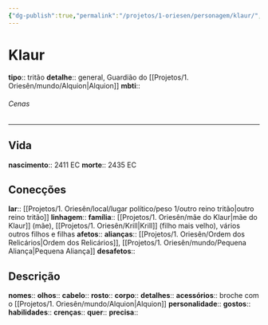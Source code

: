 ```yaml
---
{"dg-publish":true,"permalink":"/projetos/1-oriesen/personagem/klaur/","dgHomeLink":true,"dgPassFrontmatter":false}
---
```



# Klaur
**tipo**:: tritão
**detalhe**:: general, Guardião do [[Projetos/1. Oriesên/mundo/Alquion|Alquion]]
**mbti**:: 

###### Cenas



---
## Vida
**nascimento**:: 2411 EC
**morte**:: 2435 EC


## Conecções
**lar**:: [[Projetos/1. Oriesên/local/lugar político/peso 1/outro reino tritão|outro reino tritão]]
**linhagem**:: 
**família**:: [[Projetos/1. Oriesên/mãe do Klaur|mãe do Klaur]] (mãe), [[Projetos/1. Oriesên/Krill|Krill]] (filho mais velho), vários outros filhos e filhas
**afetos**:: 
**alianças**:: [[Projetos/1. Oriesên/Ordem dos Relicários|Ordem dos Relicários]], [[Projetos/1. Oriesên/mundo/Pequena Aliança|Pequena Aliança]]
**desafetos**:: 


## Descrição
**nomes**:: 
**olhos**:: 
**cabelo**:: 
**rosto**:: 
**corpo**:: 
**detalhes**:: 
**acessórios**:: broche com o [[Projetos/1. Oriesên/mundo/Alquion|Alquion]]
**personalidade**:: 
**gostos**:: 
**habilidades**:: 
**crenças**:: 
**quer**:: 
**precisa**:: 